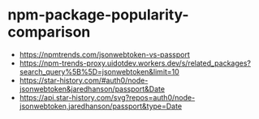 # npm-package-popularity-comparison
- https://npmtrends.com/jsonwebtoken-vs-passport
- https://npm-trends-proxy.uidotdev.workers.dev/s/related_packages?search_query%5B%5D=jsonwebtoken&limit=10
- https://star-history.com/#auth0/node-jsonwebtoken&jaredhanson/passport&Date
- https://api.star-history.com/svg?repos=auth0/node-jsonwebtoken,jaredhanson/passport&type=Date
